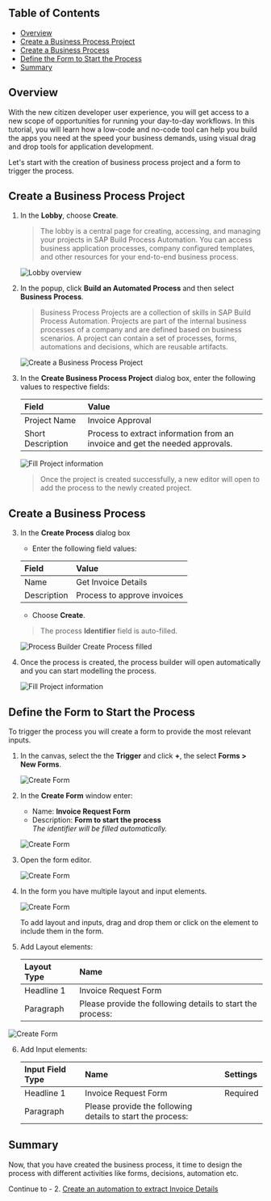 ## Table of Contents
 - [Overview](#overview)
 - [Create a Business Process Project](#createproject)
 - [Create a Business Process](#createprocess)
 - [Define the Form to Start the Process](#defineform)
 - [Summary](#summary)

## Overview <a name="overview"></a>
With the new citizen developer user experience, you will get access to a new scope of opportunities for running your day-to-day workflows. In this tutorial, you will learn how a low-code and no-code tool can help you build the apps you need at the speed your business demands, using visual drag and drop tools for application development.

Let's start with the creation of business process project and a form to trigger the process.

## Create a Business Process Project <a name="createproject"></a>

1. In the **Lobby**, choose **Create**.

    > The lobby is a central page for creating, accessing, and managing your projects in SAP Build Process Automation. You can access business application processes, company configured templates, and other resources for your end-to-end business process.

    ![Lobby overview](images/CreateProcess_01.png)

2. In the popup, click **Build an Automated Process** and then select **Business Process**.

    > Business Process Projects are a collection of skills in SAP Build Process Automation. Projects are part of the internal business processes of a company and are defined based on business scenarios. A project can contain a set of processes, forms, automations and decisions, which are reusable artifacts.

    ![Create a Business Process Project](images/CreateProcess_02.png)

3. In the **Create Business Process Project** dialog box, enter the following values to respective fields:

    | Field    | Value|
    | :------------- | :------------- |
    | Project Name      | Invoice Approval      |
    | Short Description | Process to extract information from an invoice and get the needed approvals. |

    ![Fill Project information ](images/CreateBusinessProcess03.png)

    > Once the project is created successfully, a new editor will open to add the process to the newly created project.


## Create a Business Process <a name="createprocess"></a>

3. In the **Create Process** dialog box

    - Enter the following field values:

    | Field    | Value|
    | :------------- | :------------- |
    | Name      | Get Invoice Details      |
    | Description | Process to approve invoices |

    - Choose **Create**.

    > The process **Identifier** field is auto-filled.

    ![Process Builder Create Process filled](images/CreateBusinessProcess04.png)

4. Once the process is created, the process builder will open automatically and you can start modelling the process.

    ![Fill Project information ](images/CreateBusinessProcess05.png)


## Define the Form to Start the Process <a name="defineform"></a>

To trigger the process you will create a form to provide the most relevant inputs.

1. In the canvas, select the the **Trigger** and click **+**, the select **Forms > New Forms**.

   ![Create Form](images/DefineForm01.png)
   
2. In the **Create Form** window enter:
   - Name: **Invoice Request Form**
   - Description: **Form to start the process**  
   *The identifier will be filled automatically.*
   
   ![Create Form](images/DefineForm02.png)
   
3. Open the form editor.

   ![Create Form](images/DefineForm03.png)
   
4. In the form you have multiple layout and input elements.

   ![Create Form](images/005b.png)

   To add layout and inputs, drag and drop them or click on the element to include them in the form.
   
5. Add Layout elements:

    | Layout Type    | Name|
    | :------------- | :------------- |
    | Headline 1      | Invoice Request Form      |
    | Paragraph | Please provide the following details to start the process: |
   
  ![Create Form](images/006.png)
  
6. Add Input elements:

    | Input Field Type    | Name | Settings |
    | :------------- | :------------- | :------------ |
    | Headline 1      | Invoice Request Form      | Required |
    | Paragraph | Please provide the following details to start the process: |


## Summary <a name="summary"></a>

Now, that you have created the business process, it time to design the process with different activities like forms, decisions, automation etc.

Continue to - 2. [Create an automation to extract Invoice Details](https://developers.sap.com/tutorials/spa-dox-create-automation.html)
